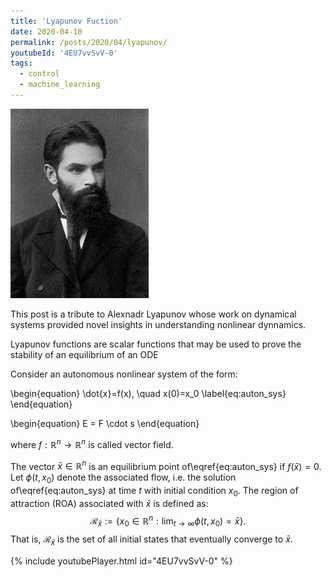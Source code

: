 ```yaml
---
title: 'Lyapunov Fuction'
date: 2020-04-10
permalink: /posts/2020/04/lyapunov/
youtubeId: '4EU7vvSvV-0'
tags:
  - control
  - machine_learning
---
```



<img src="/images/Alexandr_Lyapunov.jpg">

This post is a tribute to Alexnadr Lyapunov whose work on dynamical systems provided novel insights in understanding nonlinear dynnamics.


Lyapunov functions are scalar functions that may be used to prove the stability of an equilibrium of an ODE


Consider an autonomous nonlinear system of the form:

\begin{equation}
\dot{x}=f(x), \quad x(0)=x_0 \label{eq:auton_sys}
\end{equation}

\begin{equation}
E = F \cdot s
\end{equation}

where $f: \mathbb{R}^n \rightarrow \mathbb{R}^n$ is called vector field.

The vector $\bar{x} \in \mathbb{R}^n$ is an equilibrium point of\eqref{eq:auton_sys} if $f(\bar{x})=0$.
Let $\phi(t,x_0)$ denote the associated flow, i.e. the solution of\eqref{eq:auton_sys} at time $t$ with initial condition $x_0$. The region of attraction (ROA) associated with $\bar{x}$ is defined as:
$$
\mathcal{R}_{\bar{x}}:=\big\{x_0 \in \mathbb{R}^n: \lim_{t\to\infty} \phi(t,x_0)= \bar{x}  \big\}.
$$
That is, $\mathcal{R}_{\bar{x}}$ is the set of all initial states that eventually converge to $\bar{x}$.

{% include youtubePlayer.html id="4EU7vvSvV-0" %}

<!-- 
```python
%%javascript
MathJax.Hub.Queue(
  ["resetEquationNumbers", MathJax.InputJax.TeX],
  ["PreProcess", MathJax.Hub],
  ["Reprocess", MathJax.Hub]
);
```


    <IPython.core.display.Javascript object>



```python

```


```python

``` -->
